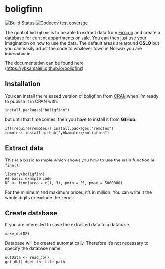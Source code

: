 <!-- README.md is generated from README.Rmd. Please edit that file -->

boligfinn
=========

<!-- badges: start -->

[![Build
Status](https://travis-ci.org/ybkamaleri/boligfinn.svg?branch=master)](https://travis-ci.org/ybkamaleri/boligfinn)
[![Codecov test
coverage](https://codecov.io/gh/ybkamaleri/boligfinn/branch/master/graph/badge.svg)](https://codecov.io/gh/ybkamaleri/boligfinn?branch=master)
<!-- badges: end -->

The goal of `boligfinn` is to be able to extract data from
[Finn.no](https://www.finn.no/) and create a database for current
appartments on sale. You can then just use your imagination on how to
use the data. The default areas are around **OSLO** but you can easily
adjust the code to whatever town in Norway you are interested in.

The documentation can be found here
(<a href="https://ybkamaleri.github.io/boligfinn" class="uri">https://ybkamaleri.github.io/boligfinn</a>)

Installation
------------

You can install the released version of boligfinn from
[CRAN](https://CRAN.R-project.org) when I’m ready to publish it in CRAN
with:

    install.packages("boligfinn")

but until that time comes, then you have to install it from **GitHub**.

    if(!require(remotes)) install.packages("remotes")
    remotes::install_github("ybkamaleri/boligfinn")

Extract data
------------

This is a basic example which shows you how to use the main function ie.
`finn()`:

    library(boligfinn)
    ## basic example code
    DF <- finn(area = c(1, 3), pmin = 35, pmax = 5000000)

For the minimum and maximum prices, it’s in million. You can write it
the whole digits or exclude the zeros.

Create database
---------------

If you are interested to save the extracted data to a database.

    make_db(DF)

Database will be created automatically. Therefore it’s not necessary to
specify the database name.

    outData <- read_db()
    get_db() #get the file path
